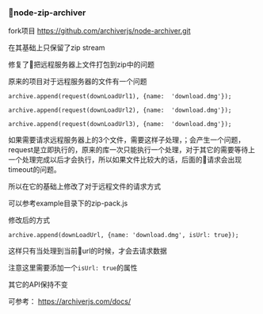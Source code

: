 ### node-zip-archiver

fork项目 https://github.com/archiverjs/node-archiver.git

在其基础上只保留了zip stream

修复了把远程服务器上文件打包到zip中的问题

原来的项目对于远程服务器的文件有一个问题

    archive.append(request(downLoadUrl1), {name:  'download.dmg'});

    archive.append(request(downLoadUrl2), {name:  'download.dmg'});

    archive.append(request(downLoadUrl3), {name:  'download.dmg'});

如果需要请求远程服务器上的3个文件，需要这样子处理，；会产生一个问题，request是立即执行的，原来的库一次只能执行一个处理，对于其它的需要等待上一个处理完成以后才会执行，所以如果文件比较大的话，后面的请求会出现timeout的问题。

所以在它的基础上修改了对于远程文件的请求方式

可以参考example目录下的zip-pack.js

修改后的方式

    archive.append(downLoadUrl, {name: 'download.dmg', isUrl: true});

这样只有当处理到当前url的时候，才会去请求数据

注意这里需要添加一个`isUrl: true`的属性

其它的API保持不变  

可参考：  https://archiverjs.com/docs/  

